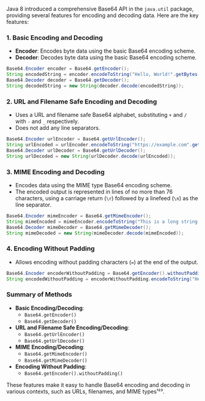 Java 8 introduced a comprehensive Base64 API in the `java.util` package, providing several features for encoding and decoding data. Here are the key features:

### 1. Basic Encoding and Decoding
- **Encoder**: Encodes byte data using the basic Base64 encoding scheme.
- **Decoder**: Decodes byte data using the basic Base64 encoding scheme.

```java
Base64.Encoder encoder = Base64.getEncoder();
String encodedString = encoder.encodeToString("Hello, World!".getBytes());
Base64.Decoder decoder = Base64.getDecoder();
String decodedString = new String(decoder.decode(encodedString));
```

### 2. URL and Filename Safe Encoding and Decoding
- Uses a URL and filename safe Base64 alphabet, substituting `+` and `/` with `-` and `_` respectively.
- Does not add any line separators.

```java
Base64.Encoder urlEncoder = Base64.getUrlEncoder();
String urlEncoded = urlEncoder.encodeToString("https://example.com".getBytes());
Base64.Decoder urlDecoder = Base64.getUrlDecoder();
String urlDecoded = new String(urlDecoder.decode(urlEncoded));
```

### 3. MIME Encoding and Decoding
- Encodes data using the MIME type Base64 encoding scheme.
- The encoded output is represented in lines of no more than 76 characters, using a carriage return (`\r`) followed by a linefeed (`\n`) as the line separator.

```java
Base64.Encoder mimeEncoder = Base64.getMimeEncoder();
String mimeEncoded = mimeEncoder.encodeToString("This is a long string that needs to be encoded using MIME Base64 encoding.".getBytes());
Base64.Decoder mimeDecoder = Base64.getMimeDecoder();
String mimeDecoded = new String(mimeDecoder.decode(mimeEncoded));
```

### 4. Encoding Without Padding
- Allows encoding without padding characters (`=`) at the end of the output.

```java
Base64.Encoder encoderWithoutPadding = Base64.getEncoder().withoutPadding();
String encodedWithoutPadding = encoderWithoutPadding.encodeToString("Hello, World!".getBytes());
```

### Summary of Methods
- **Basic Encoding/Decoding**:
  - `Base64.getEncoder()`
  - `Base64.getDecoder()`
- **URL and Filename Safe Encoding/Decoding**:
  - `Base64.getUrlEncoder()`
  - `Base64.getUrlDecoder()`
- **MIME Encoding/Decoding**:
  - `Base64.getMimeEncoder()`
  - `Base64.getMimeDecoder()`
- **Encoding Without Padding**:
  - `Base64.getEncoder().withoutPadding()`

These features make it easy to handle Base64 encoding and decoding in various contexts, such as URLs, filenames, and MIME types¹²³.
